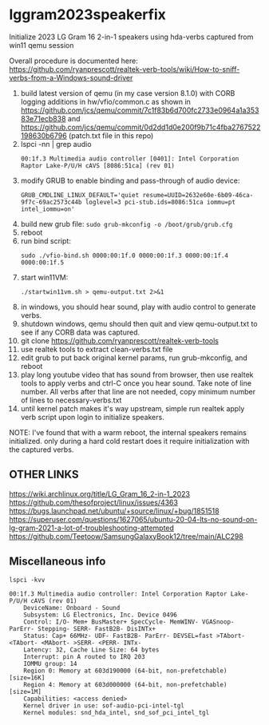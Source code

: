 # lggram2023speakerfix
Initialize 2023 LG Gram 16 2-in-1 speakers using hda-verbs captured from win11 qemu session

Overall procedure is documented here:
https://github.com/ryanprescott/realtek-verb-tools/wiki/How-to-sniff-verbs-from-a-Windows-sound-driver

1. build latest version of qemu (in my case version 8.1.0) with CORB logging additions in hw/vfio/common.c as shown in https://github.com/jcs/qemu/commit/7c1f83b6d700fc2733e0964a1a35383e71ecb838 and https://github.com/jcs/qemu/commit/0d2dd1d0e200f9b71c4fba2767522198630b6796 (patch.txt file in this repo)
2. lspci -nn | grep audio
   ```
   00:1f.3 Multimedia audio controller [0401]: Intel Corporation Raptor Lake-P/U/H cAVS [8086:51ca] (rev 01)
   ```
3. modify GRUB to enable binding and pass-through of audio device:
   ```
   GRUB_CMDLINE_LINUX_DEFAULT='quiet resume=UUID=2632e60e-6b09-46ca-9f7c-69ac2573c44b loglevel=3 pci-stub.ids=8086:51ca iommu=pt intel_iommu=on'
   ```
4. build new grub file:
   `sudo grub-mkconfig -o /boot/grub/grub.cfg`
5. reboot
6. run bind script:
   ```
   sudo ./vfio-bind.sh 0000:00:1f.0 0000:00:1f.3 0000:00:1f.4 0000:00:1f.5
   ```
7. start win11VM:
   ```
   ./startwin11vm.sh > qemu-output.txt 2>&1
   ```
8. in windows, you should hear sound, play with audio control to generate verbs.
9. shutdown windows, qemu should then quit and view qemu-output.txt to see if any CORB data was captured.
10. git clone https://github.com/ryanprescott/realtek-verb-tools
11. use realtek tools to extract clean-verbs.txt file
12. edit grub to put back original kernel params, run grub-mkconfig, and reboot
13. play long youtube video that has sound from browser, then use realtek tools to apply verbs and ctrl-C once you hear sound. Take note of line number. All verbs after that line are not needed, copy minimum number of lines to necessary-verbs.txt
14. until kernel patch makes it's way upstream, simple run realtek apply verb script upon login to initialize speakers.

NOTE: I've found that with a warm reboot, the internal speakers remains initialized. only during a hard cold restart does it require initialization with the captured verbs.

## OTHER LINKS
https://wiki.archlinux.org/title/LG_Gram_16_2-in-1_2023
https://github.com/thesofproject/linux/issues/4363
https://bugs.launchpad.net/ubuntu/+source/linux/+bug/1851518
https://superuser.com/questions/1627065/ubuntu-20-04-lts-no-sound-on-lg-gram-2021-a-lot-of-troubleshooting-attempted
https://github.com/Teetoow/SamsungGalaxyBook12/tree/main/ALC298

## Miscellaneous info
```
lspci -kvv

00:1f.3 Multimedia audio controller: Intel Corporation Raptor Lake-P/U/H cAVS (rev 01)
	DeviceName: Onboard - Sound
	Subsystem: LG Electronics, Inc. Device 0496
	Control: I/O- Mem+ BusMaster+ SpecCycle- MemWINV- VGASnoop- ParErr- Stepping- SERR- FastB2B- DisINTx+
	Status: Cap+ 66MHz- UDF- FastB2B- ParErr- DEVSEL=fast >TAbort- <TAbort- <MAbort- >SERR- <PERR- INTx-
	Latency: 32, Cache Line Size: 64 bytes
	Interrupt: pin A routed to IRQ 203
	IOMMU group: 14
	Region 0: Memory at 603d190000 (64-bit, non-prefetchable) [size=16K]
	Region 4: Memory at 603d000000 (64-bit, non-prefetchable) [size=1M]
	Capabilities: <access denied>
	Kernel driver in use: sof-audio-pci-intel-tgl
	Kernel modules: snd_hda_intel, snd_sof_pci_intel_tgl
```
